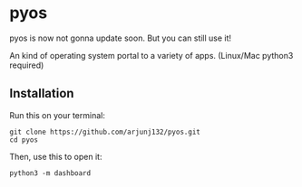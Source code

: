 # pyos

pyos is now not gonna update soon. But you can still use it!

An kind of operating system portal to a variety of apps. (Linux/Mac python3 required)

## Installation

Run this on your terminal:

```
git clone https://github.com/arjunj132/pyos.git
cd pyos
```

Then, use this to open it:

```
python3 -m dashboard
```
